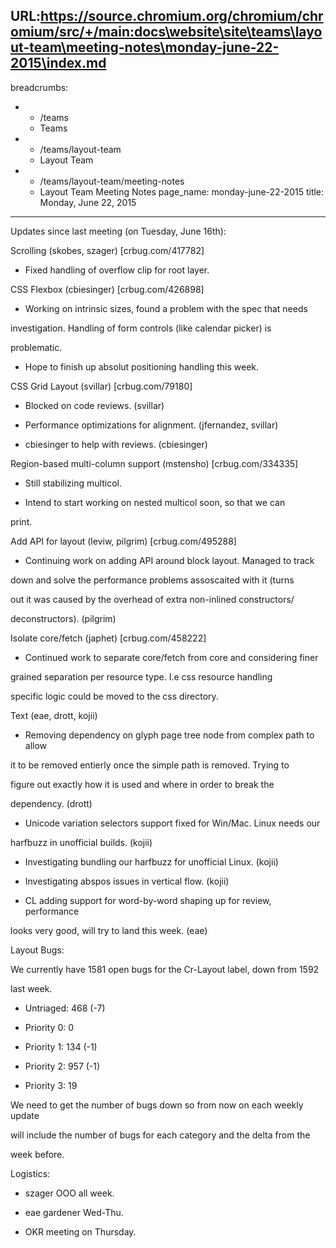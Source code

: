 URL:https://source.chromium.org/chromium/chromium/src/+/main:docs\website\site\teams\layout-team\meeting-notes\monday-june-22-2015\index.md
---
breadcrumbs:
- - /teams
  - Teams
- - /teams/layout-team
  - Layout Team
- - /teams/layout-team/meeting-notes
  - Layout Team Meeting Notes
page_name: monday-june-22-2015
title: Monday, June 22, 2015
---

Updates since last meeting (on Tuesday, June 16th):

Scrolling (skobes, szager) \[crbug.com/417782\]

- Fixed handling of overflow clip for root layer.

CSS Flexbox (cbiesinger) \[crbug.com/426898\]

- Working on intrinsic sizes, found a problem with the spec that needs

investigation. Handling of form controls (like calendar picker) is

problematic.

- Hope to finish up absolut positioning handling this week.

CSS Grid Layout (svillar) \[crbug.com/79180\]

- Blocked on code reviews. (svillar)

- Performance optimizations for alignment. (jfernandez, svillar)

- cbiesinger to help with reviews. (cbiesinger)

Region-based multi-column support (mstensho) \[crbug.com/334335\]

- Still stabilizing multicol.

- Intend to start working on nested multicol soon, so that we can

print.

Add API for layout (leviw, pilgrim) \[crbug.com/495288\]

- Continuing work on adding API around block layout. Managed to track

down and solve the performance problems assoscaited with it (turns

out it was caused by the overhead of extra non-inlined constructors/

deconstructors). (pilgrim)

Isolate core/fetch (japhet) \[crbug.com/458222\]

- Continued work to separate core/fetch from core and considering finer

grained separation per resource type. I.e css resource handling

specific logic could be moved to the css directory.

Text (eae, drott, kojii)

- Removing dependency on glyph page tree node from complex path to allow

it to be removed entierly once the simple path is removed. Trying to

figure out exactly how it is used and where in order to break the

dependency. (drott)

- Unicode variation selectors support fixed for Win/Mac. Linux needs our

harfbuzz in unofficial builds. (kojii)

- Investigating bundling our harfbuzz for unofficial Linux. (kojii)

- Investigating abspos issues in vertical flow. (kojii)

- CL adding support for word-by-word shaping up for review, performance

looks very good, will try to land this week. (eae)

Layout Bugs:

We currently have 1581 open bugs for the Cr-Layout label, down from 1592

last week.

- Untriaged: 468 (-7)

- Priority 0: 0

- Priority 1: 134 (-1)

- Priority 2: 957 (-1)

- Priority 3: 19

We need to get the number of bugs down so from now on each weekly update

will include the number of bugs for each category and the delta from the

week before.

Logistics:

- szager OOO all week.

- eae gardener Wed-Thu.

- OKR meeting on Thursday.
